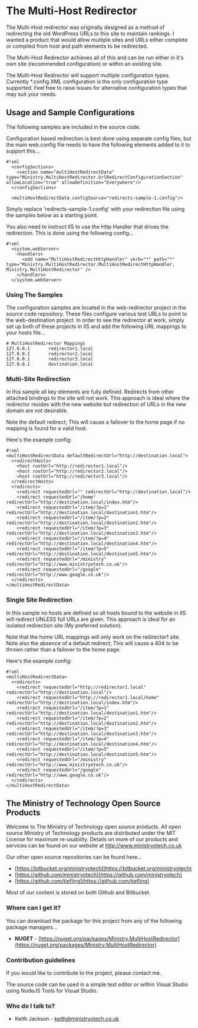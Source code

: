 # The Multi-Host Redirector #

The Multi-Host redirector was originally designed as a method of redirecting the old WordPress URLs to this site to maintain rankings. I wanted a product that would allow multiple sites and URLs either complete or compiled from host and path elements to be redirected.

The Multi-Host Redirector achieves all of this and can be run either in it's own site (recommended configuration) or within an existing site.

The Multi-Host Redirector will support multiple configuration types. Currently *.config XML configuration is the only configuration type supported. Feel free to raise issues for alternative configuration types that may suit your needs.

## Usage and Sample Configurations ##

The following samples are included in the source code.

Configuration based redirection is best done using separate config files, but the main web.config file needs to have the following elements added to it to support this...

```
#!xml
  <configSections>
    <section name="multiHostRedirectData" type="Ministry.MultiHostRedirector.UrlRedirectConfigurationSection" allowLocation="true" allowDefinition="Everywhere"/>
  </configSections>

  <multiHostRedirectData configSource="redirects-sample-1.config"/>
```

Simply replace 'redirects-sample-1.config' with your redirection file using the samples below as a starting point.

You also need to instruct IIS to use the Http Handler that drives the redirection. This is done using the following config...

```
#!xml
  <system.webServer>
    <handlers>
      <add name="MultiHostRedirectHttpHandler" verb="*" path="*" type="Ministry.MultiHostRedirector.MultiHostRedirectHttpHandler, Ministry.MultiHostRedirector" />
    </handlers>    
  </system.webServer>
```

### Using The Samples ###

The configuration samples are located in the web-redirector project in the source code repository. These files configure various test URLs to point to the web-destination project. In order to see the redirector at work, simply set up both of these projects in IIS and add the following URL mappings to your hosts file...

```
# MultiHostRedirector Mappings
127.0.0.1 		redirector1.local
127.0.0.1 		redirector2.local
127.0.0.1 		redirector3.local
127.0.0.1 		destination.local
```

### Multi-Site Redirection ###

In this sample all key elements are fully defined. Redirects from other attached bindings to the site will not work.
This approach is ideal where the redirector resides with the new website but redirection of URLs in the new domain are not desirable.
  
Note the default redirect; This will cause a failover to the home page if no mapping is found for a valid host.

Here's the example config:

```
#!xml
<multiHostRedirectData defaultRedirectUrl="http://destination.local">
  <redirectHosts>
    <host rootUrl="http://redirector1.local"/>
    <host rootUrl="http://redirector2.local"/>
    <host rootUrl="http://redirector3.local"/>
  </redirectHosts>
  <redirects>
    <redirect requestedUrl="" redirectUrl="http://destination.local"/>
    <redirect requestedUrl="/home" redirectUrl="http://destination.local/index.htm"/>
    <redirect requestedUrl="/item/?p=1" redirectUrl="http://destination.local/destination1.htm"/>
    <redirect requestedUrl="/item/?p=2" redirectUrl="http://destination.local/destination2.htm"/>
    <redirect requestedUrl="/item/?p=3" redirectUrl="http://destination.local/destination3.htm"/>
    <redirect requestedUrl="/item/?p=4" redirectUrl="http://destination.local/destination4.htm"/>
    <redirect requestedUrl="/item/?p=5" redirectUrl="http://destination.local/destination5.htm"/>
    <redirect requestedUrl="/ministry" redirectUrl="http://www.ministryotech.co.uk"/>
    <redirect requestedUrl="/google" redirectUrl="http://www.google.co.uk"/>
  </redirects>
</multiHostRedirectData>
```

### Single Site Redirection ###

In this sample no hosts are defined so all hosts bound to the website in IIS will redirect UNLESS full URLs are given.
This approach is ideal for an isolated redirection site (My preferred solution).
  
Note that the home URL mappings will only work on the redirector1 site. 
Note also the absence of a default redirect; This will cause a 404 to be thrown rather than a failover to the home page.

Here's the example config:

```
#!xml
<multiHostRedirectData>
  <redirects>
    <redirect requestedUrl="http://redirector1.local" redirectUrl="http://destination.local"/>
    <redirect requestedUrl="http://redirector1.local/home" redirectUrl="http://destination.local/index.htm"/>
    <redirect requestedUrl="/item/?p=1" redirectUrl="http://destination.local/destination1.htm"/>
    <redirect requestedUrl="/item/?p=2" redirectUrl="http://destination.local/destination2.htm"/>
    <redirect requestedUrl="/item/?p=3" redirectUrl="http://destination.local/destination3.htm"/>
    <redirect requestedUrl="/item/?p=4" redirectUrl="http://destination.local/destination4.htm"/>
    <redirect requestedUrl="/item/?p=5" redirectUrl="http://destination.local/destination5.htm"/>
    <redirect requestedUrl="/ministry" redirectUrl="http://www.ministryotech.co.uk"/>
    <redirect requestedUrl="/google" redirectUrl="http://www.google.co.uk"/>
  </redirects>
</multiHostRedirectData>
```

## The Ministry of Technology Open Source Products ##
Welcome to The Ministry of Technology open source products. All open source Ministry of Technology products are distributed under the MIT License for maximum re-usability. Details on more of our products and services can be found on our website at http://www.ministryotech.co.uk

Our other open source repositories can be found here...

* [https://bitbucket.org/ministryotech](https://bitbucket.org/ministryotech)
* [https://github.com/ministryotech](https://github.com/ministryotech)
* [https://github.com/tiefling](https://github.com/tiefling)

Most of our content is stored on both Github and Bitbucket.

### Where can I get it? ###
You can download the package for this project from any of the following package managers...

- **NUGET** - [https://nuget.org/packages/Ministry.MultiHostRedirector](https://nuget.org/packages/Ministry.MultiHostRedirector)

### Contribution guidelines ###
If you would like to contribute to the project, please contact me.

The source code can be used in a simple text editor or within Visual Studio using NodeJS Tools for Visual Studio.

### Who do I talk to? ###
* Keith Jackson - keith@ministryotech.co.uk
